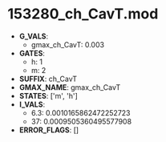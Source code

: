 # 153280_ch_CavT.mod

- **G_VALS**:
  - gmax_ch_CavT: 0.003
- **GATES**:
  - h: 1
  - m: 2
- **SUFFIX**: ch_CavT
- **GMAX_NAME**: gmax_ch_CavT
- **STATES**: ['m', 'h']
- **I_VALS**:
  - 6.3: 0.0010165862472252723
  - 37: 0.0009505360495577908
- **ERROR_FLAGS**: []
